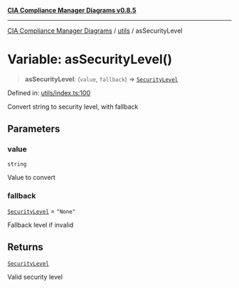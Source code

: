 [**CIA Compliance Manager Diagrams v0.8.5**](../../README.md)

***

[CIA Compliance Manager Diagrams](../../modules.md) / [utils](../README.md) / asSecurityLevel

# Variable: asSecurityLevel()

> **asSecurityLevel**: (`value`, `fallback`) => [`SecurityLevel`](../../index/type-aliases/SecurityLevel.md)

Defined in: [utils/index.ts:100](https://github.com/Hack23/cia-compliance-manager/blob/b7c3bc9644fb5b9d82b5b184ba290206da25104b/src/utils/index.ts#L100)

Convert string to security level, with fallback

## Parameters

### value

`string`

Value to convert

### fallback

[`SecurityLevel`](../../index/type-aliases/SecurityLevel.md) = `"None"`

Fallback level if invalid

## Returns

[`SecurityLevel`](../../index/type-aliases/SecurityLevel.md)

Valid security level
